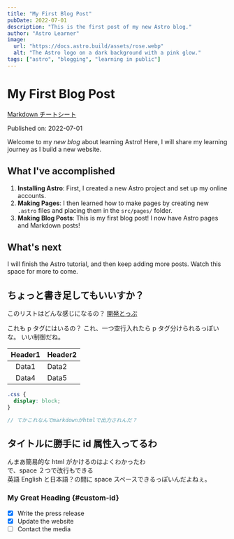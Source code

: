 ```yaml
---
title: "My First Blog Post"
pubDate: 2022-07-01
description: "This is the first post of my new Astro blog."
author: "Astro Learner"
image:
  url: "https://docs.astro.build/assets/rose.webp"
  alt: "The Astro logo on a dark background with a pink glow."
tags: ["astro", "blogging", "learning in public"]
---
```


# My First Blog Post

[Markdown チートシート](https://www.markdownguide.org/cheat-sheet/)

Published on: 2022-07-01

Welcome to my _new blog_ about learning Astro! Here, I will share my learning journey as I build a new website.

## What I've accomplished

1. **Installing Astro**: First, I created a new Astro project and set up my online accounts.
2. **Making Pages**: I then learned how to make pages by creating new `.astro` files and placing them in the `src/pages/` folder.
3. **Making Blog Posts**: This is my first blog post! I now have Astro pages and Markdown posts!

## What's next

I will finish the Astro tutorial, and then keep adding more posts. Watch this space for more to come.

## ちょっと書き足してもいいすか？

このリストはどんな感じになるの？
[開発とっぷ](http://localhost:4321/)

これも p タグにはいるの？
これ、一つ空行入れたら p タグ分けられるっぽいな。
いい制御だね。

| Header1 | Header2 |
| :-----: | :------ |
|  Data1  | Data2   |
|  Data4  | Data5   |

```css
.css {
  display: block;
}
```

```js
// てかこれなんでmarkdownがhtmlで出力されんだ？
```

## タイトルに勝手に id 属性入ってるわ

んまあ簡易的な html がかけるのはよくわかったわ  
で、space ２つで改行もできる  
英語 English と日本語？の間に space スペースできるっぽいんだよねぇ。

### My Great Heading {#custom-id}

- [x] Write the press release
- [x] Update the website
- [ ] Contact the media
